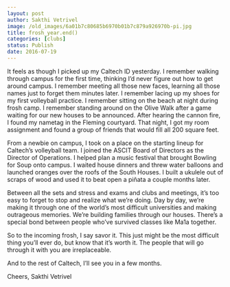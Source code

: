 ```yaml
---
layout: post
author: Sakthi Vetrivel
image: /old_images/6a01b7c80685b6970b01b7c879a926970b-pi.jpg
title: frosh_year.end()
categories: [clubs]
status: Publish
date: 2016-07-19
---
```


It feels as though I picked up my Caltech ID yesterday. I remember walking through campus for the first time, thinking I’d never figure out how to get around campus. I remember meeting all those new faces, learning all those names just to forget them minutes later. I remember lacing up my shoes for my first volleyball practice. I remember sitting on the beach at night during frosh camp. I remember standing around on the Olive Walk after a game waiting for our new houses to be announced. After hearing the cannon fire, I found my nametag in the Fleming courtyard. That night, I got my room assignment and found a group of friends that would fill all 200 square feet.

From a newbie on campus, I took on a place on the starting lineup for Caltech’s volleyball team. I joined the ASCIT Board of Directors as the Director of Operations. I helped plan a music festival that brought Bowling for Soup onto campus. I waited house dinners and threw water balloons and launched oranges over the roofs of the South Houses. I built a ukulele out of scraps of wood and used it to beat open a piñata a couple months later.

Between all the sets and stress and exams and clubs and meetings, it’s too easy to forget to stop and realize what we’re doing. Day by day, we’re making it through one of the world’s most difficult universities and making outrageous memories. We’re building families through our houses. There’s a special bond between people who’ve survived classes like Ma1a together.

So to the incoming frosh, I say savor it. This just might be the most difficult thing you’ll ever do, but know that it’s worth it. The people that will go through it with you are irreplaceable.

And to the rest of Caltech, I’ll see you in a few months.

Cheers,
Sakthi Vetrivel


